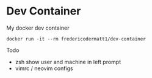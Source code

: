 # Dev Container

My docker dev container

`docker run -it --rm fredericodermatt1/dev-container`

Todo

* zsh show user and machine in left prompt
* vimrc / neovim configs
